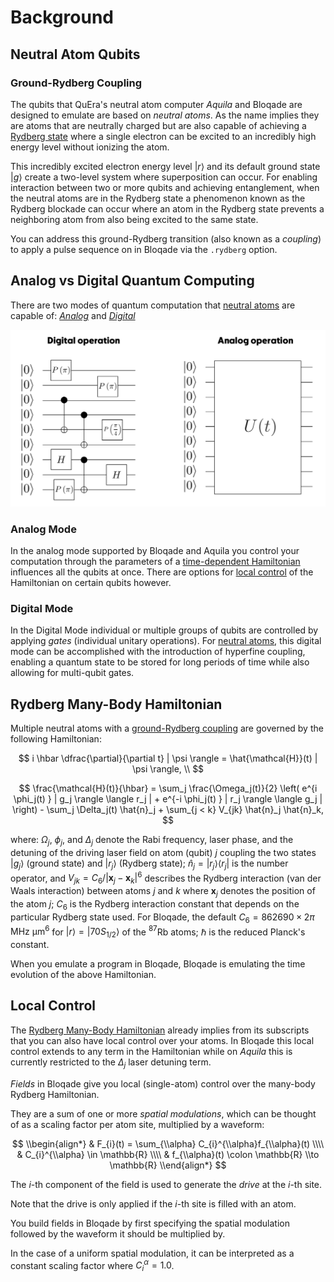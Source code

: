# Background

## Neutral Atom Qubits

### Ground-Rydberg Coupling

The qubits that QuEra's neutral atom computer *Aquila* and Bloqade are designed to emulate are based on *neutral atoms*. As the name implies they are atoms that are neutrally charged but are also capable of achieving a [Rydberg state](https://en.wikipedia.org/wiki/Rydberg_atom) where a single electron can be excited to an incredibly high energy level without ionizing the atom.

This incredibly excited electron energy level $|r\rangle$ and its default ground state $|g\rangle$ create a two-level system where superposition can occur. For enabling interaction between two or more qubits and achieving entanglement, when the neutral atoms are in the Rydberg state a phenomenon known as the Rydberg blockade can occur where an atom in the Rydberg state prevents a neighboring atom from also being excited to the same state.

You can address this ground-Rydberg transition (also known as a *coupling*) to apply a pulse sequence on in Bloqade via the `.rydberg` option. 

## Analog vs Digital Quantum Computing

There are two modes of quantum computation that [neutral atoms](#neutral-atom-qubits) are capable of: [*Analog*](#analog-mode) and [*Digital*](#digital-mode)

![](../assets/background/analog_digital.png)

### Analog Mode

In the analog mode supported by Bloqade and Aquila you control your computation through the parameters of a [time-dependent Hamiltonian](#rydberg-many-body-hamiltonian)  influences all the qubits at once. There are options for [local control](#local-control) of the Hamiltonian on certain qubits however.


### Digital Mode

In the Digital Mode individual or multiple groups of qubits are controlled by applying *gates* (individual unitary operations). For [neutral atoms](#neutral-atom-qubits), this digital mode can be accomplished with the introduction of hyperfine coupling, enabling a quantum state to be stored for long periods of time while also allowing for multi-qubit gates.

## Rydberg Many-Body Hamiltonian

Multiple neutral atoms with a [ground-Rydberg coupling](#ground-rydberg-coupling) are governed by the following Hamiltonian:

$$
i \hbar \dfrac{\partial}{\partial t} | \psi \rangle = \hat{\mathcal{H}}(t) | \psi \rangle,  \\
$$

$$
\frac{\mathcal{H}(t)}{\hbar} = \sum_j \frac{\Omega_j(t)}{2} \left( e^{i \phi_j(t) } | g_j \rangle  \langle r_j | + e^{-i \phi_j(t) } | r_j \rangle  \langle g_j | \right) - \sum_j \Delta_j(t) \hat{n}_j + \sum_{j < k} V_{jk} \hat{n}_j \hat{n}_k,
$$

where: $\Omega_j$, $\phi_j$, and $\Delta_j$ denote the Rabi frequency, laser phase, and the detuning of the driving laser field on atom (qubit) $j$ coupling the two states  $| g_j \rangle$ (ground state) and $| r_j \rangle$ (Rydberg state); $\hat{n}_j = |r_j\rangle \langle r_j|$ is the number operator, and $V_{jk} = C_6/|\mathbf{x}_j - \mathbf{x}_k|^6$ describes the Rydberg interaction (van der Waals interaction) between atoms $j$ and $k$ where $\mathbf{x}_j$ denotes the position of the atom $j$; $C_6$ is the Rydberg interaction constant that depends on the particular Rydberg state used. For Bloqade, the default $C_6 = 862690 \times 2\pi \text{ MHz μm}^6$ for $|r \rangle = \lvert 70S_{1/2} \rangle$ of the $^{87}$Rb atoms; $\hbar$ is the reduced Planck's constant.

When you emulate a program in Bloqade, Bloqade is emulating the time evolution of the above Hamiltonian. 

## Local Control

The [Rydberg Many-Body Hamiltonian](#rydberg-many-body-hamiltonian) already implies from its subscripts that you can also have local control over your atoms. In Bloqade this local control extends to any term in the Hamiltonian while on *Aquila* this is currently restricted to the $\Delta_j$ laser detuning term.

*Fields* in Bloqade give you local (single-atom) control over the many-body Rydberg Hamiltonian.

They are a sum of one or more *spatial modulations*, which can be thought of as a scaling factor per atom site, multiplied by a waveform:

$$
\\begin{align*}
& F_{i}(t) = \sum_{\\alpha} C_{i}^{\\alpha}f_{\\alpha}(t) 
\\\\
& C_{i}^{\\alpha} \in \mathbb{R} 
\\\\
& f_{\\alpha}(t) \colon \mathbb{R} \\to \mathbb{R}
\\end{align*}
$$

The $i$-th component of the field is used to generate the *drive* at the $i$-th site.

Note that the drive is only applied if the $i$-th site is filled with an atom.

You build fields in Bloqade by first specifying the spatial modulation followed by the waveform
it should be multiplied by.

In the case of a uniform spatial modulation, it can be interpreted as 
a constant scaling factor where $C_{i}^{\alpha} = 1.0$.

